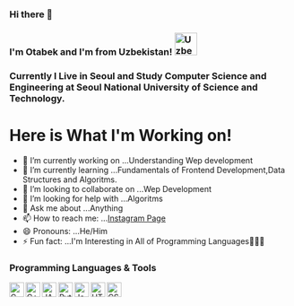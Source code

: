 ### Hi there 👋 
### I'm Otabek and I'm from Uzbekistan! [<img title="Uzbekistan flag!" src="https://flagpedia.net/data/flags/w580/uz.png" width="40px">](wepsite)
### Currently I Live in Seoul and Study Computer Science and Engineering at Seoul National University of Science and Technology.

<h1>Here is What I'm Working on!</h1>

- 🔭 I’m currently working on ...Understanding Wep development
- 🌱 I’m currently learning ...Fundamentals of Frontend Development,Data Structures and Algoritms.
- 👯 I’m looking to collaborate on ...Wep Development
- 🤔 I’m looking for help with ...Algoritms
- 💬 Ask me about ...Anything
- 📫 How to reach me: ...[Instagram Page](https://www.instagram.com/optimus970803/) 
- 😄 Pronouns: ...He/Him
- ⚡ Fun fact: ...I'm Interesting in All of Programming Languages🤭😂😎

### Programming Languages & Tools


[<img align="left" title="C" alt="C" width="26px" src = "https://user-images.githubusercontent.com/23249828/93665258-0eefb500-fab0-11ea-9507-72f6ce250a2f.png">](wepsite)
[<img align="left" title="C++" alt="C++" width="26px" src = "https://user-images.githubusercontent.com/23249828/93665259-10b97880-fab0-11ea-8ec5-d997fd483227.png">](wepsite)
[<img align="left" alt="JAVA" title="Java" width="26px" src = "https://user-images.githubusercontent.com/23249828/93665384-f59b3880-fab0-11ea-8ef5-c3f2b3358bb6.png">](wepsite)
[<img align="left" alt="Python" title="Python" width="26px" src = "https://user-images.githubusercontent.com/23249828/93665388-f764fc00-fab0-11ea-9570-f14672db362c.png">](wepsite)
[<img align="left" alt="JavaScript" title="JavaScript" width="26px" src="https://github.com/Optimus970803/Optimus970803/blob/main/Source_Files/JavaScript.png">](wepsite)
[<img align="left" alt="HTML" title="HTML" width="26px" src="https://github.com/Optimus970803/Optimus970803/blob/main/Source_Files/HTML.png">](wepsite)
[<img align="left" alt="CSS" title="CSS" width="26px" src="https://github.com/Optimus970803/Optimus970803/blob/main/Source_Files/CSS1.jpg">](wepsite)
<br/>
<br/>
